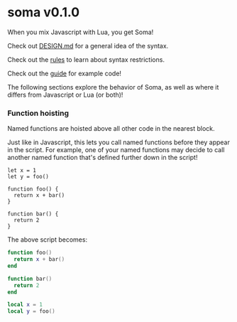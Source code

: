 # soma v0.1.0

When you mix Javascript with Lua, you get Soma!

Check out [DESIGN.md](./DESIGN.md) for a general idea of the syntax.

Check out the [rules](./rules) to learn about syntax restrictions.

Check out the [guide](./guide) for example code!

The following sections explore the behavior of Soma,
as well as where it differs from Javascript or Lua (or both)!

### Function hoisting

Named functions are hoisted above all other code in the
nearest block.

Just like in Javascript, this lets you call named functions before
they appear in the script. For example, one of your named functions
may decide to call another named function that's defined further
down in the script!

```
let x = 1
let y = foo()

function foo() {
  return x + bar()
}

function bar() {
  return 2
}
```

The above script becomes:

```lua
function foo()
  return x + bar()
end

function bar()
  return 2
end

local x = 1
local y = foo()
```
